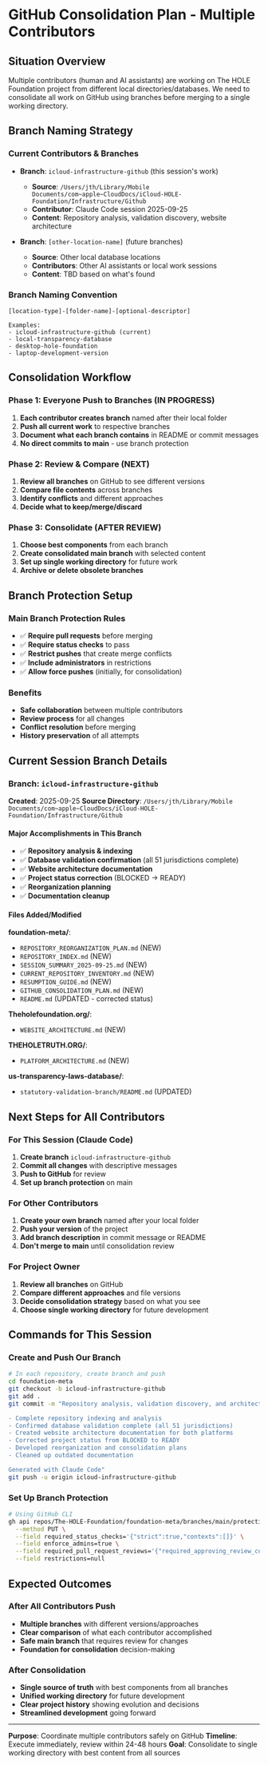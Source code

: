 # GitHub Consolidation Plan - Multiple Contributors

## Situation Overview

Multiple contributors (human and AI assistants) are working on The HOLE Foundation project from different local directories/databases. We need to consolidate all work on GitHub using branches before merging to a single working directory.

## Branch Naming Strategy

### Current Contributors & Branches
- **Branch**: `icloud-infrastructure-github` (this session's work)
  - **Source**: `/Users/jth/Library/Mobile Documents/com~apple~CloudDocs/iCloud-HOLE-Foundation/Infrastructure/Github`
  - **Contributor**: Claude Code session 2025-09-25
  - **Content**: Repository analysis, validation discovery, website architecture

- **Branch**: `[other-location-name]` (future branches)
  - **Source**: Other local database locations
  - **Contributors**: Other AI assistants or local work sessions
  - **Content**: TBD based on what's found

### Branch Naming Convention
```
[location-type]-[folder-name]-[optional-descriptor]

Examples:
- icloud-infrastructure-github (current)
- local-transparency-database
- desktop-hole-foundation
- laptop-development-version
```

## Consolidation Workflow

### Phase 1: Everyone Push to Branches (IN PROGRESS)
1. **Each contributor creates branch** named after their local folder
2. **Push all current work** to respective branches
3. **Document what each branch contains** in README or commit messages
4. **No direct commits to main** - use branch protection

### Phase 2: Review & Compare (NEXT)
1. **Review all branches** on GitHub to see different versions
2. **Compare file contents** across branches
3. **Identify conflicts** and different approaches
4. **Decide what to keep/merge/discard**

### Phase 3: Consolidate (AFTER REVIEW)
1. **Choose best components** from each branch
2. **Create consolidated main branch** with selected content
3. **Set up single working directory** for future work
4. **Archive or delete obsolete branches**

## Branch Protection Setup

### Main Branch Protection Rules
- ✅ **Require pull requests** before merging
- ✅ **Require status checks** to pass
- ✅ **Restrict pushes** that create merge conflicts
- ✅ **Include administrators** in restrictions
- ✅ **Allow force pushes** (initially, for consolidation)

### Benefits
- **Safe collaboration** between multiple contributors
- **Review process** for all changes
- **Conflict resolution** before merging
- **History preservation** of all attempts

## Current Session Branch Details

### Branch: `icloud-infrastructure-github`
**Created**: 2025-09-25
**Source Directory**: `/Users/jth/Library/Mobile Documents/com~apple~CloudDocs/iCloud-HOLE-Foundation/Infrastructure/Github`

#### Major Accomplishments in This Branch
- ✅ **Repository analysis & indexing**
- ✅ **Database validation confirmation** (all 51 jurisdictions complete)
- ✅ **Website architecture documentation**
- ✅ **Project status correction** (BLOCKED → READY)
- ✅ **Reorganization planning**
- ✅ **Documentation cleanup**

#### Files Added/Modified
**foundation-meta/**:
- `REPOSITORY_REORGANIZATION_PLAN.md` (NEW)
- `REPOSITORY_INDEX.md` (NEW)
- `SESSION_SUMMARY_2025-09-25.md` (NEW)
- `CURRENT_REPOSITORY_INVENTORY.md` (NEW)
- `RESUMPTION_GUIDE.md` (NEW)
- `GITHUB_CONSOLIDATION_PLAN.md` (NEW)
- `README.md` (UPDATED - corrected status)

**Theholefoundation.org/**:
- `WEBSITE_ARCHITECTURE.md` (NEW)

**THEHOLETRUTH.ORG/**:
- `PLATFORM_ARCHITECTURE.md` (NEW)

**us-transparency-laws-database/**:
- `statutory-validation-branch/README.md` (UPDATED)

## Next Steps for All Contributors

### For This Session (Claude Code)
1. **Create branch** `icloud-infrastructure-github`
2. **Commit all changes** with descriptive messages
3. **Push to GitHub** for review
4. **Set up branch protection** on main

### For Other Contributors
1. **Create your own branch** named after your local folder
2. **Push your version** of the project
3. **Add branch description** in commit message or README
4. **Don't merge to main** until consolidation review

### For Project Owner
1. **Review all branches** on GitHub
2. **Compare different approaches** and file versions
3. **Decide consolidation strategy** based on what you see
4. **Choose single working directory** for future development

## Commands for This Session

### Create and Push Our Branch
```bash
# In each repository, create branch and push
cd foundation-meta
git checkout -b icloud-infrastructure-github
git add .
git commit -m "Repository analysis, validation discovery, and architecture documentation

- Complete repository indexing and analysis
- Confirmed database validation complete (all 51 jurisdictions)
- Created website architecture documentation for both platforms
- Corrected project status from BLOCKED to READY
- Developed reorganization and consolidation plans
- Cleaned up outdated documentation

Generated with Claude Code"
git push -u origin icloud-infrastructure-github
```

### Set Up Branch Protection
```bash
# Using GitHub CLI
gh api repos/The-HOLE-Foundation/foundation-meta/branches/main/protection \
  --method PUT \
  --field required_status_checks='{"strict":true,"contexts":[]}' \
  --field enforce_admins=true \
  --field required_pull_request_reviews='{"required_approving_review_count":1}' \
  --field restrictions=null
```

## Expected Outcomes

### After All Contributors Push
- **Multiple branches** with different versions/approaches
- **Clear comparison** of what each contributor accomplished
- **Safe main branch** that requires review for changes
- **Foundation for consolidation** decision-making

### After Consolidation
- **Single source of truth** with best components from all branches
- **Unified working directory** for future development
- **Clear project history** showing evolution and decisions
- **Streamlined development** going forward

---

**Purpose**: Coordinate multiple contributors safely on GitHub
**Timeline**: Execute immediately, review within 24-48 hours
**Goal**: Consolidate to single working directory with best content from all sources